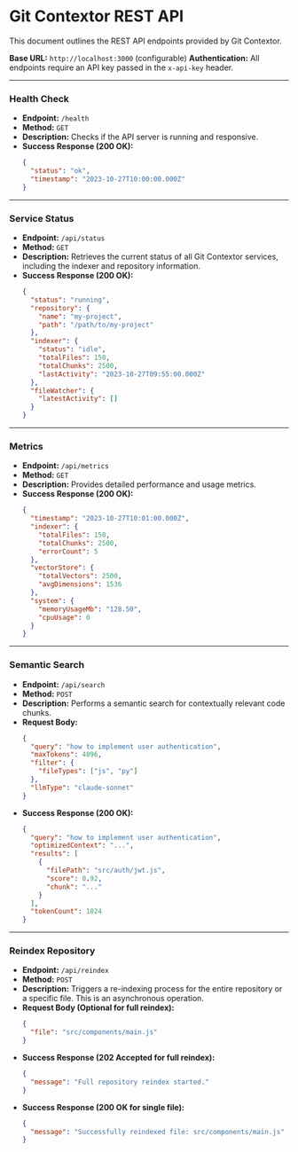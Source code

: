 # Git Contextor REST API

This document outlines the REST API endpoints provided by Git Contextor.

**Base URL:** `http://localhost:3000` (configurable)
**Authentication:** All endpoints require an API key passed in the `x-api-key` header.

---

### Health Check

- **Endpoint:** `/health`
- **Method:** `GET`
- **Description:** Checks if the API server is running and responsive.
- **Success Response (200 OK):**
  ```json
  {
    "status": "ok",
    "timestamp": "2023-10-27T10:00:00.000Z"
  }
  ```

---

### Service Status

- **Endpoint:** `/api/status`
- **Method:** `GET`
- **Description:** Retrieves the current status of all Git Contextor services, including the indexer and repository information.
- **Success Response (200 OK):**
  ```json
  {
    "status": "running",
    "repository": {
      "name": "my-project",
      "path": "/path/to/my-project"
    },
    "indexer": {
      "status": "idle",
      "totalFiles": 150,
      "totalChunks": 2500,
      "lastActivity": "2023-10-27T09:55:00.000Z"
    },
    "fileWatcher": {
      "latestActivity": []
    }
  }
  ```

---

### Metrics

- **Endpoint:** `/api/metrics`
- **Method:** `GET`
- **Description:** Provides detailed performance and usage metrics.
- **Success Response (200 OK):**
  ```json
  {
    "timestamp": "2023-10-27T10:01:00.000Z",
    "indexer": {
      "totalFiles": 150,
      "totalChunks": 2500,
      "errorCount": 5
    },
    "vectorStore": {
      "totalVectors": 2500,
      "avgDimensions": 1536
    },
    "system": {
      "memoryUsageMb": "128.50",
      "cpuUsage": 0
    }
  }
  ```

---

### Semantic Search

- **Endpoint:** `/api/search`
- **Method:** `POST`
- **Description:** Performs a semantic search for contextually relevant code chunks.
- **Request Body:**
  ```json
  {
    "query": "how to implement user authentication",
    "maxTokens": 4096,
    "filter": {
      "fileTypes": ["js", "py"]
    },
    "llmType": "claude-sonnet"
  }
  ```
- **Success Response (200 OK):**
  ```json
  {
    "query": "how to implement user authentication",
    "optimizedContext": "...",
    "results": [
      {
        "filePath": "src/auth/jwt.js",
        "score": 0.92,
        "chunk": "..."
      }
    ],
    "tokenCount": 1024
  }
  ```

---

### Reindex Repository

- **Endpoint:** `/api/reindex`
- **Method:** `POST`
- **Description:** Triggers a re-indexing process for the entire repository or a specific file. This is an asynchronous operation.
- **Request Body (Optional for full reindex):**
  ```json
  {
    "file": "src/components/main.js"
  }
  ```
- **Success Response (202 Accepted for full reindex):**
  ```json
  {
    "message": "Full repository reindex started."
  }
  ```
- **Success Response (200 OK for single file):**
  ```json
  {
    "message": "Successfully reindexed file: src/components/main.js"
  }
  ```
